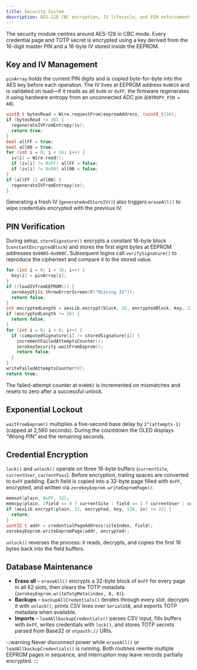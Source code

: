 ```yaml
---
title: Security System
description: AES-128 CBC encryption, IV lifecycle, and PIN enforcement in ZeroKeyUSB.
---
```


The security module centres around AES-128 in CBC mode. Every credential page and TOTP secret is encrypted using a key derived from the 16-digit master PIN and a 16-byte IV stored inside the EEPROM.

## Key and IV Management

`pinArray` holds the current PIN digits and is copied byte-for-byte into the AES key before each operation. The IV lives at EEPROM address `0x0010` and is validated on load—if it reads as all `0x00` or `0xFF`, the firmware regenerates it using hardware entropy from an unconnected ADC pin (`ENTROPY_PIN = A0`).

```cpp title="zerokey-security.cpp::ZerokeySecurity::loadIVfromEEPROM"
uint8_t bytesRead = Wire.requestFrom(eepromAddress, (uint8_t)16);
if (bytesRead != 16) {
  regenerateIVFromEntropy(iv);
  return true;
}
bool allFF = true;
bool all00 = true;
for (int i = 0; i < 16; i++) {
  iv[i] = Wire.read();
  if (iv[i] != 0xFF) allFF = false;
  if (iv[i] != 0x00) all00 = false;
}
if (allFF || all00) {
  regenerateIVFromEntropy(iv);
}
```

Generating a fresh IV (`generateAndStoreIV()`) also triggers `eraseAll()` to wipe credentials encrypted with the previous IV.

## PIN Verification

During setup, `storeSignature()` encrypts a constant 16-byte block (`constantEncryptedBlock`) and stores the first eight bytes at EEPROM addresses `0x0005–0x000C`. Subsequent logins call `verifySignature()` to reproduce the ciphertext and compare it to the stored value.

```cpp title="zerokey-security.cpp::ZerokeySecurity::verifySignature"
for (int i = 0; i < 16; i++) {
  key[i] = pinArray[i];
}
if (!loadIVfromEEPROM()) {
  zerokeyUtils.throwErrorScreen(F("Missing IV"));
  return false;
}
int encryptedLength = aesLib.encrypt(block, 16, encryptedBlock, key, 128, iv);
if (encryptedLength != 16) {
  return false;
}
for (int i = 0; i < 8; i++) {
  if (computedSignature[i] != storedSignature[i]) {
    incrementFailedAttemptsCounter();
    zerokeySecurity.waitFromEeprom();
    return false;
  }
}
writeFailedAttemptsCounter(0);
return true;
```

The failed-attempt counter at `0x0002` is incremented on mismatches and resets to zero after a successful unlock.

## Exponential Lockout

`waitFromEeprom()` multiplies a five-second base delay by `2^(attempts-1)` (capped at 2,560 seconds). During the countdown the OLED displays “Wrong PIN” and the remaining seconds.

## Credential Encryption

`lock()` and `unlock()` operate on three 16-byte buffers (`currentSite`, `currentUser`, `currentPass`). Before encryption, trailing spaces are converted to `0xFF` padding. Each field is copied into a 32-byte page filled with `0xFF`, encrypted, and written via `zerokeyEeprom.writeEepromPage()`.

```cpp title="zerokey-security.cpp::ZerokeySecurity::lock"
memset(plain, 0xFF, 32);
memcpy(plain, (field == 0 ? currentSite : field == 1 ? currentUser : currentPass), 16);
if (aesLib.encrypt(plain, 32, encrypted, key, 128, iv) != 32) {
  return;
}
uint32_t addr = credentialPageAddress(siteIndex, field);
zerokeyEeprom.writeEepromPage(addr, encrypted);
```

`unlock()` reverses the process: it reads, decrypts, and copies the first 16 bytes back into the field buffers.

## Database Maintenance

- **Erase all** – `eraseAll()` encrypts a 32-byte block of `0xFF` for every page in all 62 slots, then clears the TOTP metadata (`zerokeyEeprom.writeTotpMeta(index, 0, 0)`).
- **Backups** – `backupAllCredentials()` iterates through every slot, decrypts it with `unlock()`, prints CSV lines over `SerialUSB`, and exports TOTP metadata when available.
- **Imports** – `loadAllbackupCredentials()` parses CSV input, fills buffers with `0xFF`, writes credentials with `lock()`, and stores TOTP secrets parsed from Base32 or `otpauth://` URIs.

:::warning
Never disconnect power while `eraseAll()` or `loadAllbackupCredentials()` is running. Both routines rewrite multiple EEPROM pages in sequence, and interruption may leave records partially encrypted.
:::

